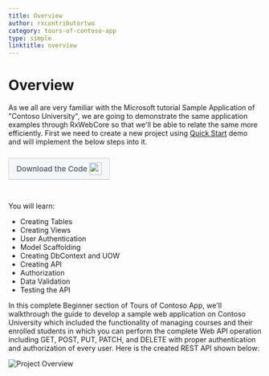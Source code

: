 ```yaml
---
title: Overview
author: rxcontributortwo
category: tours-of-contoso-app  
type: simple
linktitle: overview
---
```


# Overview

As we all are very familiar with the Microsoft tutorial Sample Application of "Contoso University", we are going to demonstrate the same application examples through RxWebCore so that we'll be able to relate the same more efficiently. First we need to create a new project using <a class="redirect-link" href="/rx-web-core/quick-start/quick-start">Quick Start</a> demo and will implement the below steps into it.

<a role="button" target="_blank" href="https://github.com/rxweb/RxWebCore/tree/master/src/Samples/AspNetCore/Documentation%20Examples/Tours%20of%20Contoso%20Application/Beginner/ContosoApplication" style="
    background: #f5f6f7;
    color: #4e5665 !important;
    font-size: 12px;
    padding: 5px 10px;
    border-color: rgba(0,0,0,.14);
    border-radius: 3px;
    border-style: solid;
    border-width: 1px;
    box-shadow: 0 1px 1px 0 rgba(0,0,0,.12);
    color: #fff;
    cursor: pointer;
    font-family: -apple-system, BlinkMacSystemFont, Roboto, Arial, Helvetica, sans-serif;
    font-size: 15px;
    font-weight: 500;
    line-height: 18px;
    padding: 8px 15px;
    text-align: center;
    transition: all 100ms ease-out;
    display: inline-block;
    text-decoration: none;
    white-space: nowrap;
    margin-bottom: 30px;
    margin-top: 10px;
"><span style="vertical-align: middle">Download the Code</span><img class="_3-99 img" src="https://scontent.famd5-1.fna.fbcdn.net/v/t39.2365-6/21630666_872184906282544_8997395837269049344_n.png?_nc_cat=106&amp;_nc_ohc=ixvAzbNREvgAX9AAb7C&amp;_nc_ht=scontent.famd5-1.fna&amp;oh=738ee91e1ae8331712186222788828a0&amp;oe=5ED55A8A" height="25" alt="" style="vertical-align:middle;margin-left: 4px;max-width: 654px;"></a>

You will learn:
<ul class="bullet-list">
  <li class="overview-nav-item">Creating Tables</li> 
  <li class="overview-nav-item">Creating Views</li>
  <li class="overview-nav-item">User Authentication</li>
  <li class="overview-nav-item">Model Scaffolding</li>
  <li class="overview-nav-item">Creating DbContext and UOW</li>
  <li class="overview-nav-item">Creating API</li>
  <li class="overview-nav-item">Authorization</li>
  <li class="overview-nav-item">Data Validation</li>
  <li class="overview-nav-item">Testing the API</li>
</ul>



In this complete Beginner section of Tours of Contoso App, we'll walkthrough the guide to develop a sample web application on Contoso University which included the functionality of managing courses and their enrolled students in which you can perform the complete Web API operation including GET, POST, PUT, PATCH, and DELETE with proper authentication and authorization of every user.
Here is the created REST API shown below:

![Project Overview](Images/run-the-project-1.PNG)





